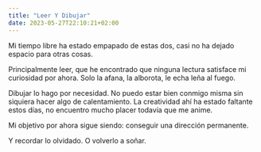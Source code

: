 ```yaml
---
title: "Leer Y Dibujar"
date: 2023-05-27T22:10:21+02:00
---
```

 Mi tiempo libre ha estado empapado de estas dos, casi no ha dejado espacio para otras cosas.

Principalmente leer, que he encontrado que ninguna lectura satisface mi curiosidad por ahora. Solo la afana, la alborota, le echa leña al fuego.

Dibujar lo hago por necesidad. No puedo estar bien conmigo misma sin siquiera hacer algo de calentamiento. La creatividad ahí ha estado faltante estos días, no encuentro mucho placer todavía que me anime.

Mi objetivo por ahora sigue siendo: conseguir una dirección permanente. 

Y recordar lo olvidado. O volverlo a soñar.